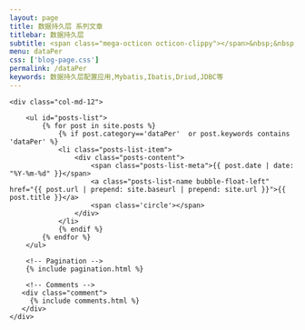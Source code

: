 ```yaml
---
layout: page
title: 数据持久层 系列文章
titlebar: 数据持久层
subtitle: <span class="mega-octicon octicon-clippy"></span>&nbsp;&nbsp; 数据持久层 系列教程
menu: dataPer
css: ['blog-page.css']
permalink: /dataPer
keywords: 数据持久层配置应用,Mybatis,Ibatis,Driud,JDBC等
---
```


<div class="row">

    <div class="col-md-12">

        <ul id="posts-list">
            {% for post in site.posts %}
                {% if post.category=='dataPer'  or post.keywords contains 'dataPer' %}
                <li class="posts-list-item">
                    <div class="posts-content">
                        <span class="posts-list-meta">{{ post.date | date: "%Y-%m-%d" }}</span>
                        <a class="posts-list-name bubble-float-left" href="{{ post.url | prepend: site.baseurl | prepend: site.url }}">{{ post.title }}</a>
                        <span class='circle'></span>
                    </div>
                </li>
                {% endif %}
            {% endfor %}
        </ul> 

        <!-- Pagination -->
        {% include pagination.html %}

        <!-- Comments -->
       <div class="comment">
         {% include comments.html %}
       </div>
    </div>

</div>
<script>
    $(document).ready(function(){

        // Enable bootstrap tooltip
        $("body").tooltip({ selector: '[data-toggle=tooltip]' });

    });
</script>
